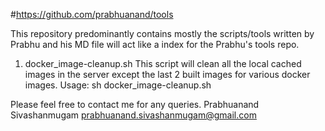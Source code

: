 #https://github.com/prabhuanand/tools

This repository predominantly contains mostly the scripts/tools written by Prabhu and his MD file will act like a index for the Prabhu's tools repo. 

1. docker_image-cleanup.sh
	This script will clean all the local cached images in the server except the last 2 built images for various docker images. 
	Usage: sh docker_image-cleanup.sh


Please feel free to contact me for any queries.
Prabhuanand Sivashanmugam
prabhuanand.sivashanmugam@gmail.com

